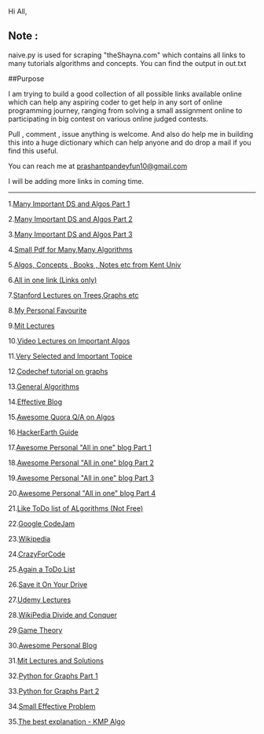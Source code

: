 Hi All,

## Note : 
naive.py is used for scraping "theShayna.com" which contains all links to many tutorials algorithms and concepts.
You can find the output in out.txt

##Purpose

I am trying to build a good collection of all possible links available online which can help any aspiring coder to get help in any sort of online programming journey, ranging from solving a small assignment online to participating in big contest on various online judged contests.

Pull , comment , issue anything is welcome. And also do help me in building this into a huge dictionary which can help anyone and do drop a mail if you find this useful.

You can reach me at prashantpandeyfun10@gmail.com


I will be adding more links in coming time.

----------------------------------------------------------------------------------------------------------


1.[Many Important DS and Algos Part 1](http://discuss.codechef.com/questions/48877/data-structures-and-algorithms)

2.[Many Important DS and Algos Part 2](http://discuss.codechef.com/questions/68830/some-algorithms)

3.[Many Important DS and Algos Part 3](http://discuss.codechef.com/questions/18752/what-are-the-must-known-algorithms-for-online-programming-contests)

4.[Small Pdf for Many,Many Algorithms ](http://www.comp.nus.edu.sg/~stevenha/myteaching/competitive_programming/cp1.pdf)

5.[Algos, Concepts , Books , Notes etc from Kent Univ](http://www.personal.kent.edu/~rmuhamma/Algorithms/algorithm.html)


6.[All in one link (Links only)](http://dhruvbird.com/61.html)

7.[Stanford Lectures on Trees,Graphs etc](http://web.stanford.edu/class/cs97si/)

8.[My Personal Favourite](https://docs.google.com/document/d/1MlbFmE6ji3Yb6mNmZDHcNIBiZzlhzf31iz2wUe3iS0M/edit?authkey=COyc9Uc)

9.[Mit Lectures](http://ocw.mit.edu/courses/electrical-engineering-and-computer-science/6-046j-introduction-to-algorithms-sma-5503-fall-2005/video-lectures/)

10.[Video Lectures on Important Algos](http://www3.cs.stonybrook.edu/~algorith/video-lectures/)

11.[Very Selected and Important Topice](http://e-maxx.ru/algo/)

12.[Codechef tutorial on graphs](http://discuss.codechef.com/questions/17801/introduction-to-graphs-definitions-traversal-depth-first-search)

13.[General Algorithms](http://blog.hackerearth.com/2015/05/top-7-algorithms-and-data-structures-every-programmer-should-know-about.html?utm_source=quora-post&utm_medium=7-algo&utm_campaign=blog)

14.[Effective Blog](http://teachingintrotocs.blogspot.in/2012/01/teaching-algorithms-concepts.html)

15.[Awesome Quora Q/A on Algos](https://www.quora.com/What-are-the-10-algorithms-one-must-know-in-order-to-solve-most-algorithm-challenges-puzzles)

16.[HackerEarth Guide](http://blog.hackerearth.com/2013/09/competitive-programming-getting-started_11.html)

17.[Awesome Personal "All in one" blog Part 1](http://theshayna.com/data-structures-and-algorithms-tutorials/)

18.[Awesome Personal "All in one" blog Part 2](http://theshayna.com/how-do-i-learn-to-code/)

19.[Awesome Personal "All in one" blog Part 3](http://theshayna.com/learn-programming-with-books/)

20.[Awesome Personal "All in one" blog Part 4](http://theshayna.com/which-programming-language-should-i-learn/)

21.[Like ToDo list of ALgorithms (Not Free)](https://www.learneroo.com/subjects/8)

22.[Google CodeJam](http://code.google.com/codejam)

23.[Wikipedia](https://en.wikipedia.org/wiki/List_of_data_structures)

24.[CrazyForCode](http://www.crazyforcode.com/)

25.[Again a ToDo List](https://www.wunderlist.com/list/128322672)

26.[Save it On Your Drive](https://onedrive.live.com/?id=A7B8002EE242B572%213746&cid=A7B8002EE242B572&group=0)

27.[Udemy Lectures](https://www.udemy.com/pareto-for-developers-the-missing-link-to-excelence/?couponCode=ReleseCourse)

28.[WikiPedia Divide and Conquer](https://en.wikipedia.org/wiki/Divide_and_conquer_algorithms)

29.[Game Theory](http://www.math.ucla.edu/~tom/Game_Theory/comb.pdf)

30.[Awesome Personal Blog](http://research.swtch.com/)

31.[Mit Lectures and Solutions](https://mitpress.mit.edu/sites/default/files/titles/content/Intro_to_Algo_Selected_Solutions.pdf)

32.[Python for Graphs Part 1](https://www.python.org/doc/essays/graphs/)

33.[Python for Graphs Part 2](http://www.python-course.eu/graphs_python.php)

34.[Small Effective Problem](http://www.ardendertat.com/2012/01/09/programming-interview-questions/)

35.[The best explanation - KMP Algo](http://jakeboxer.com/blog/2009/12/13/the-knuth-morris-pratt-algorithm-in-my-own-words/)
